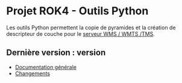 # Projet ROK4 - Outils Python

Les outils Python permettent la copie de pyramides et la création de descripteur de couche pour le [serveur WMS / WMTS /TMS](https://rok4.github.io/server).

## Dernière version : __version__

* [Documentation générale](versions/__version__/README.md)
* [Changements](versions/__version__/CHANGELOG.md)
